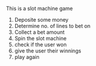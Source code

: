This is a slot machine game 

 1. Deposite some money
 2. Determine no. of lines to bet on
 3. Collect a bet amount
 4. Spin the slot machine
 5. check if the user won
 6. give the user their winnings
 7. play again